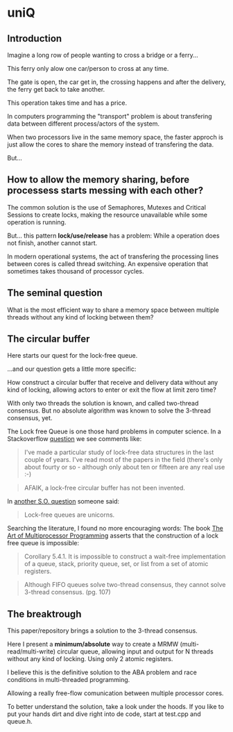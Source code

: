 # uniQ

## Introduction

Imagine a long row of people wanting to cross a bridge or a ferry... 

This ferry only alow one car/person to cross at any time.

The gate is open, the car get in, the crossing happens and after the delivery, the ferry get back to take another.

This operation takes time and has a price.

In computers programming the "transport" problem is about transfering data between different process/actors of the system.

When two processors live in the same memory space, the faster approch is just allow the cores to share the memory instead of transfering the data.

But... 

## How to allow the memory sharing, before processess starts messing with each other?

The common solution is the use of Semaphores, Mutexes and Critical Sessions to create locks, making the resource unavailable while some operation is running. 

But... this pattern **lock/use/release** has a problem: While a operation does not finish, another cannot start. 

In modern operational systems, the act of transfering the processing lines between cores is called thread switching. An expensive operation that sometimes takes thousand of processor cycles.

## The seminal question

What is the most efficient way to share a memory space between multiple threads without any kind of locking between them? 

## The circular buffer

Here starts our quest for the lock-free queue.

...and our question gets a little more specific:

How construct a circular buffer that receive and delivery data without any kind of locking, allowing actors to enter or exit the flow at limit zero time?

With only two threads the solution is known, and called two-thread consensus. But no absolute algorithm was known to solve the 3-thread consensus, yet.

The Lock free Queue is one those hard problems in computer science. In a Stackoverflow [question][1] we see comments like:

> I've made a particular study of lock-free data structures in the last couple of years. 
> I've read most of the papers in the field (there's only about fourty or so - although only about ten or fifteen are any real use :-)

> AFAIK, a lock-free circular buffer has not been invented.

In [another S.O. question][3] someone said: 

> Lock-free queues are unicorns.

Searching the literature, I found no more encouraging words: The book [The Art of Multiprocessor Programming][4] asserts that the construction of a lock free queue is impossible:

> Corollary 5.4.1. It is impossible to construct a wait-free implementation of a queue, stack, priority queue, set, or list from a set of atomic registers. 

> Although FIFO queues solve two-thread consensus, they cannot solve 3-thread consensus. (pg. 107)

## The breaktrough

This paper/repository brings a solution to the 3-thread consensus.  

Here I present a **minimum/absolute** way to create a MRMW (multi-read/multi-write) circular queue, allowing input and output for N threads without any kind of locking. Using only 2 atomic registers.

I believe this is the definitive solution to the ABA problem and race conditions in multi-threaded programming. 

Allowing a really free-flow comunication between multiple processor cores. 

To better understand the solution, take a look under the hoods. If you like to put your hands dirt and dive right into de code, start at test.cpp and queue.h.

[1]: https://en.wikipedia.org/wiki/Queue_(abstract_data_type) 
[2]: https://stackoverflow.com/questions/871234/circular-lock-free-buffer
[3]: https://stackoverflow.com/questions/6089029/lock-free-queue#comment7056198_6089029
[4]: https://www.amazon.com.br/Art-Multiprocessor-Programming-Revised-Reprint/dp/0123973376